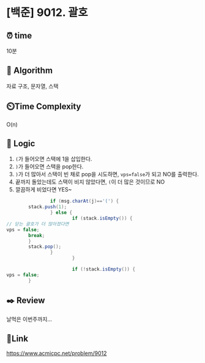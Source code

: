 # [백준] 9012. 괄호 


## ⏰ **time**
10분

## :pushpin: **Algorithm**
자료 구조, 문자열, 스택 

## ⏲️**Time Complexity**
O(n)

## :round_pushpin: **Logic**
1. `(`가 들어오면 스택에 1을 삽입한다.
2. `)`가 들어오면 스택을 pop한다.
3. `)`가 더 많아서 스택이 빈 채로 pop을 시도하면, `vps=false`가 되고 NO를 출력한다.
4. 끝까지 돌았는데도 스택이 비지 않았다면, `(`이 더 많은 것이므로 NO
5. 깔끔하게 비었다면 YES~
```java
                if (msg.charAt(j)=='(') {
        stack.push(1);
                } else {
                        if (stack.isEmpty()) {
// 닫는 괄호가 더 많아졌다면
vps = false;
        break;
        }
        stack.pop();
                }
                        }

                        if (!stack.isEmpty()) {
vps = false;
        }
```


## :black_nib: **Review**
날먹은 이번주까지... 

## 📡**Link**
https://www.acmicpc.net/problem/9012
